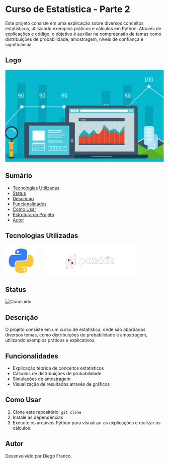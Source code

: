 # Curso de Estatística - Parte 2

Este projeto consiste em uma explicação sobre diversos conceitos estatísticos, utilizando exemplos práticos e cálculos em Python. Através de explicações e código, o objetivo é auxiliar na compreensão de temas como distribuições de probabilidade, amostragem, níveis de confiança e significância.

## Logo

<div align="center">
  <img src="img/logo.png" alt="Imagem do Projeto" width="600">
</div>

## Sumário

- [Tecnologias Utilizadas](#tecnologias-utilizadas)
- [Status](#status)
- [Descrição](#descrição)
- [Funcionalidades](#funcionalidades)
- [Como Usar](#como-usar)
- [Estrutura do Projeto](#estrutura-do-projeto)
- [Autor](#autor)

## Tecnologias Utilizadas

<div style="display: flex; flex-direction: row;">
  <div style="margin-right: 20px; display: flex; justify-content: flex-start;">
    <img src="img/python.png" alt="Logo Python" width="100"/>
  </div>
  <div style="display: flex; justify-content: flex-start;">
    <img src="img/pandas.png" alt="Logo Pandas" width="300"/>
  </div>
</div>

## Status

![Concluído](http://img.shields.io/static/v1?label=STATUS&message=CONCLUIDO&color=GREEN&style=for-the-badge)

## Descrição

O projeto consiste em um curso de estatística, onde são abordados diversos temas, como distribuições de probabilidade e amostragem, utilizando exemplos práticos e explicativos.

## Funcionalidades

- Explicação teórica de conceitos estatísticos
- Cálculos de distribuições de probabilidade
- Simulações de amostragem
- Visualização de resultados através de gráficos

## Como Usar

1. Clone este repositório: `git clone`
2. Instale as dependências
3. Execute os arquivos Python para visualizar as explicações e realizar os cálculos.

## Autor

Desenvolvido por Diego Franco.
